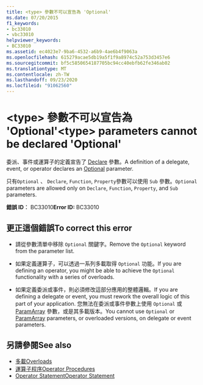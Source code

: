 ```yaml
---
title: <type> 參數不可以宣告為 'Optional'
ms.date: 07/20/2015
f1_keywords:
- bc33010
- vbc33010
helpviewer_keywords:
- BC33010
ms.assetid: ec4023e7-9ba6-4532-a6b9-4ae6b4f9063a
ms.openlocfilehash: 615279acae5db19a5f1f9a8974c52a753d3457e6
ms.sourcegitcommit: bf5c5850654187705bc94cc40ebfb62fe346ab02
ms.translationtype: MT
ms.contentlocale: zh-TW
ms.lasthandoff: 09/23/2020
ms.locfileid: "91062560"
---
```

# <a name="type-parameters-cannot-be-declared-optional"></a><span data-ttu-id="33303-102">\<type> 參數不可以宣告為 'Optional'</span><span class="sxs-lookup"><span data-stu-id="33303-102">\<type> parameters cannot be declared 'Optional'</span></span>

<span data-ttu-id="33303-103">委派、事件或運算子的定義宣告了 [Declare](../language-reference/modifiers/optional.md) 參數。</span><span class="sxs-lookup"><span data-stu-id="33303-103">A definition of a delegate, event, or operator declares an [Optional](../language-reference/modifiers/optional.md) parameter.</span></span>  
  
 <span data-ttu-id="33303-104">只有`Optional` 、 `Declare`, `Function`, `Property`參數可以使用 `Sub` 參數。</span><span class="sxs-lookup"><span data-stu-id="33303-104">`Optional` parameters are allowed only on `Declare`, `Function`, `Property`, and `Sub` parameters.</span></span>  
  
 <span data-ttu-id="33303-105">**錯誤 ID︰** BC33010</span><span class="sxs-lookup"><span data-stu-id="33303-105">**Error ID:** BC33010</span></span>  
  
## <a name="to-correct-this-error"></a><span data-ttu-id="33303-106">更正這個錯誤</span><span class="sxs-lookup"><span data-stu-id="33303-106">To correct this error</span></span>  
  
- <span data-ttu-id="33303-107">請從參數清單中移除 `Optional` 關鍵字。</span><span class="sxs-lookup"><span data-stu-id="33303-107">Remove the `Optional` keyword from the parameter list.</span></span>  
  
- <span data-ttu-id="33303-108">如果定義運算子，可以透過一系列多載取得 `Optional` 功能。</span><span class="sxs-lookup"><span data-stu-id="33303-108">If you are defining an operator, you might be able to achieve the `Optional` functionality with a series of overloads.</span></span>  
  
- <span data-ttu-id="33303-109">如果定義委派或事件，則必須修改這部分應用的整體邏輯。</span><span class="sxs-lookup"><span data-stu-id="33303-109">If you are defining a delegate or event, you must rework the overall logic of this part of your application.</span></span> <span data-ttu-id="33303-110">您無法在委派或事件參數上使用 `Optional` 或 [ParamArray](../language-reference/modifiers/paramarray.md) 參數，或是其多載版本。</span><span class="sxs-lookup"><span data-stu-id="33303-110">You cannot use `Optional` or [ParamArray](../language-reference/modifiers/paramarray.md) parameters, or overloaded versions, on delegate or event parameters.</span></span>  
  
## <a name="see-also"></a><span data-ttu-id="33303-111">另請參閱</span><span class="sxs-lookup"><span data-stu-id="33303-111">See also</span></span>

- [<span data-ttu-id="33303-112">多載</span><span class="sxs-lookup"><span data-stu-id="33303-112">Overloads</span></span>](../language-reference/modifiers/overloads.md)
- [<span data-ttu-id="33303-113">運算子程序</span><span class="sxs-lookup"><span data-stu-id="33303-113">Operator Procedures</span></span>](../programming-guide/language-features/procedures/operator-procedures.md)
- [<span data-ttu-id="33303-114">Operator Statement</span><span class="sxs-lookup"><span data-stu-id="33303-114">Operator Statement</span></span>](../language-reference/statements/operator-statement.md)
